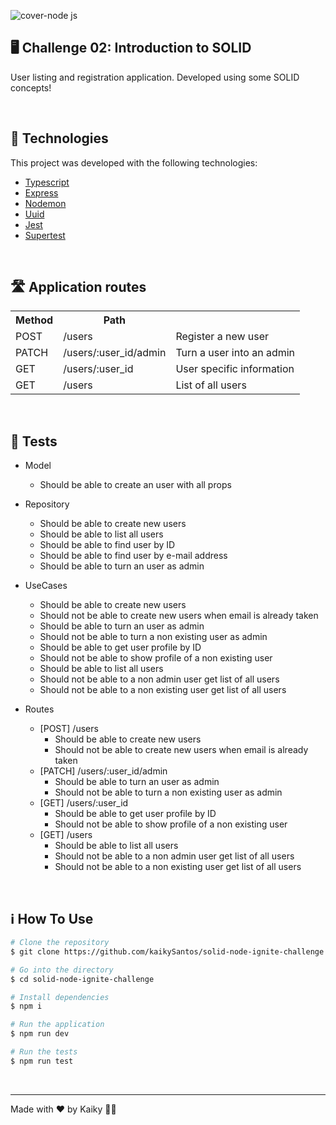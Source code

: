 ![cover-node js](https://user-images.githubusercontent.com/56506919/219757505-28223f79-45ea-4f62-be3d-ca0f0b3da48b.png)

## 🖥️ Challenge 02: Introduction to SOLID

User listing and registration application. Developed using some SOLID concepts!

<br />

## 🚀 Technologies

This project was developed with the following technologies:

- [Typescript](https://www.typescriptlang.org/)
- [Express](https://expressjs.com/)
- [Nodemon](https://nodemon.io/)
- [Uuid](https://www.npmjs.com/package/uuid)
- [Jest](https://jestjs.io/)
- [Supertest](https://www.npmjs.com/package/supertest)

<br />

## 🛣️ Application routes

<table>
  <tr>
    <th>Method</th>
    <th>Path</th>
    <th></th>
  </tr>
  <tr>
    <td>POST</td>
    <td>/users</td>
    <td>
      Register a new user
    </td>
  </tr>
  <tr>
    <td>PATCH</td>
    <td>/users/:user_id/admin</td>
    <td>
      Turn a user into an admin
    </td>
  </tr>
  <tr>
    <td>GET</td>
    <td>/users/:user_id</td>
    <td>
      User specific information
    </td>
  </tr>
  <tr>
    <td>GET</td>
    <td>/users</td>
    <td>
      List of all users
    </td>
  </tr>
</table>

<br />

## 🧪 Tests

- Model
  - Should be able to create an user with all props
- Repository
  - Should be able to create new users
  - Should be able to list all users
  - Should be able to find user by ID
  - Should be able to find user by e-mail address
  - Should be able to turn an user as admin
- UseCases
  - Should be able to create new users
  - Should not be able to create new users when email is already taken
  - Should be able to turn an user as admin
  - Should not be able to turn a non existing user as admin
  - Should be able to get user profile by ID
  - Should not be able to show profile of a non existing user
  - Should be able to list all users
  - Should not be able to a non admin user get list of all users
  - Should not be able to a non existing user get list of all users

- Routes
  - [POST] /users
    - Should be able to create new users
    - Should not be able to create new users when email is already taken
  - [PATCH] /users/:user_id/admin
    - Should be able to turn an user as admin
    - Should not be able to turn a non existing user as admin
  - [GET] /users/:user_id
    - Should be able to get user profile by ID
    - Should not be able to show profile of a non existing user
  - [GET] /users
    - Should be able to list all users
    - Should not be able to a non admin user get list of all users
    - Should not be able to a non existing user get list of all users

<br />

## ℹ️ How To Use
```bash
# Clone the repository
$ git clone https://github.com/kaikySantos/solid-node-ignite-challenge.git

# Go into the directory
$ cd solid-node-ignite-challenge

# Install dependencies
$ npm i

# Run the application
$ npm run dev

# Run the tests
$ npm run test
```

<br />

---

Made with ♥ by Kaiky 👋🏻
